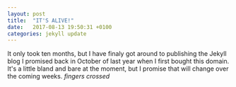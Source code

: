 ```yaml
---
layout: post
title:  "IT'S ALIVE!"
date:   2017-08-13 19:50:31 +0100
categories: jekyll update
---
```

It only took ten months, but I have finaly got around to publishing the Jekyll blog I promised back in October of last year when I first bought this domain. It's a little bland and bare at the moment, but I promise that will change over the coming weeks. *fingers crossed*
